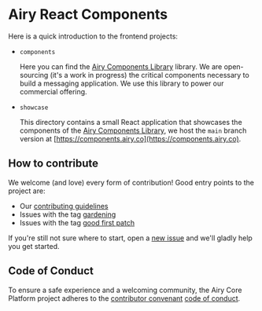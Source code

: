# Airy React Components

Here is a quick introduction to the frontend projects:

- `components`

  Here you can find the [Airy
  Components Library](https://www.npmjs.com/package/@airyhq/components) library. We are open-sourcing
  (it's a work in progress) the critical components necessary to build a
  messaging application. We use this library to power our commercial offering.

- `showcase`

  This directory contains a small React application that showcases the
  components of the [Airy Components
  Library](https://www.npmjs.com/package/@airyhq/components), we host the `main`
  branch version at [https://components.airy.co](https://components.airy.co).

## How to contribute

We welcome (and love) every form of contribution! Good entry points to the
project are:

- Our [contributing guidelines](/CONTRIBUTING.md)
- Issues with the tag
  [gardening](https://github.com/airyhq/components/issues?q=is%3Aissue+is%3Aopen+label%3Agardening)
- Issues with the tag [good first
  patch](https://github.com/airyhq/components/issues?q=is%3Aissue+is%3Aopen+label%3A%22good+first+patch%22)

If you're still not sure where to start, open a [new
issue](https://github.com/airyhq/components/issues/new) and we'll gladly help you get
started.


## Code of Conduct

To ensure a safe experience and a welcoming community, the Airy Core Platform
project adheres to the [contributor
convenant](https://www.contributor-covenant.org/) [code of
conduct](/code_of_conduct.md).
